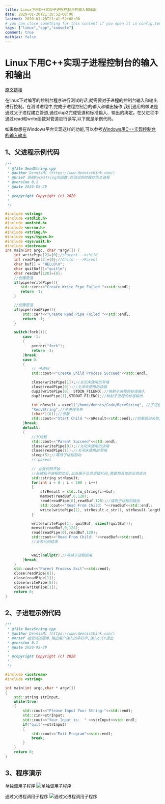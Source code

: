 ```yaml
---
title: Linux下用C++实现子进程控制台的输入和输出
date: 2020-01-20T21:38:52+08:00
lastmod: 2020-01-28T21:41:52+08:00
# you can close something for this content if you open it in config.toml.
tags: ["linux","cpp","console"]
comment: true
mathjax: false
---
```


# Linux下用C++实现子进程控制台的输入和输出

[原文链接](https://www.dennisthink.com/2020/05/29/788/)


在linux下对编写的控制台程序进行测试的话,就需要对子进程的控制台输入和输出进行控制。在测试进程中,完成子进程控制台的输入和输出操作,我们通用的做法是通过父子进程建立管道,通过dup2完成管道和标准输入、输出的绑定。在父进程中通过read和write函数对管道进行读写,以下就是示例代码。

如果你想在Windows平台实现这样的功能,可以参考[Windows用C++实现控制台的输入输出](https://www.dennisthink.com/2020/05/12/405/)

## 1、父进程示例代码

```cpp
/**
 * @file SendString.cpp
 * @author DennisMi (https://www.dennisthink.com/)
 * @brief 调用RecvString的函数,在测试的时候作为主进程
 * @version 0.1
 * @date 2020-05-29
 * 
 * @copyright Copyright (c) 2020
 * 
 */

#include <string>
#include <stdlib.h>
#include <unistd.h>
#include <errno.h>
#include <string.h>
#include <sys/types.h>
#include <sys/wait.h>
#include <iostream>
int main(int argc, char *argv[]) {
    int writePipe[2]={0};//Parent--->child
    int readPipe[2]={0};//Child---->Parent
    char buf[] = "HELLO\n";
    char quitBuf[]="quit\n";
    char readBuf[128]={0};
    //创建管道
    if(pipe(writePipe)){
       std::cerr<<"Create Write Pipe Failed "<<std::endl;
       return -1;
    }

    //创建管道
    if(pipe(readPipe)){
        std::cerr<<"Create Read Pipe Failed "<<std::endl;
        return -1;
    }

    switch(fork()){
        case -1:
        {
            perror("fork");
            return -1;
        }break;   
        case 0:
        {   
            // 子进程
            std::cout<<"Create Child Process Succeed"<<std::endl;

            close(writePipe[1]);//关闭未使用的写端
            close(readPipe[0]);//关闭未使用的读端
            dup2(writePipe[0], STDIN_FILENO);//映射子进程的标准输入
            dup2(readPipe[1],STDOUT_FILENO);//映射子进程的标准输出

            int nResult = execl("/home/dennis/Code/RecvString", //子进程路径
            "RecvString",//子进程名称
            (char*)(0));//参数
            std::cout<<"Start Child "<<nResult<<std::endl;//如果启动失败,则此信息输出
        }break;    
        default:
        {    
            //父进程
            std::cout<<"Parent Succeed"<<std::endl;
            close(writePipe[0]);//关闭未使用的读端
            close(readPipe[1]);//关闭未使用的写端
            sleep(5);//等待子进程启动
            // parent
    
            // 业务代码开始
            //处理和子进程的交互,此处属于业务逻辑代码,需要和具体的业务结合
            std::string strResult;
            for(int i = 0 ; i < 100 ; i++)
            {
                strResult = std::to_string(i)+buf;
                memset(readBuf,0,128);
                read(readPipe[0],readBuf,128);//读取子进程的输出
                std::cout<<"Read From Child: "<<readBuf<<std::endl;
                write(writePipe[1], strResult.c_str(), strResult.length());//给子进程写数据
            }

            write(writePipe[1], quitBuf, sizeof(quitBuf));
            memset(readBuf,0,128);
            read(readPipe[0],readBuf,128);
            std::cout<<"Read From Child: "<<readBuf<<std::endl;
            //业务代码结束
    

            wait(nullptr);//等待子进程结束
        }break;
    }
    std::cout<<"Parent Process Exit"<<std::endl;
    close(readPipe[0]);
    close(readPipe[1]);
    close(writePipe[0]);
    close(writePipe[1]);
    return 0;
}  
```

## 2、子进程示例代码

```cpp
/**
 * @file RecvString.cpp
 * @author DennisMi (https://www.dennisthink.com/)
 * @brief 被测试的程序,输出用户输入的字符串,输入quit退出
 * @version 0.1
 * @date 2020-05-29
 * 
 * @copyright Copyright (c) 2020
 * 
 */

#include <iostream>
#include <string>

int main(int argc,char * argv[])
{
    std::string strInput;
    while(true)
    {
        std::cout<<"Please Input Your String:"<<std::endl;
        std::cin>>strInput;
        std::cout<<"Your Input is:  " <<strInput<<std::endl;
        if("quit"==strInput)
        {
            std::cout<<"Exit Program"<<std::endl;
            break;
        }
    }
    return 0;
}
```

## 3、程序演示

单独调用子程序
![单独调用子程序](https://www.dennisthink.com/wp-content/uploads/2020/05/Linux_RecvString.jpg)

通过父进程调用子程序
![通过父进程调用子程序](https://www.dennisthink.com/wp-content/uploads/2020/05/Linux_SendString.jpg)
